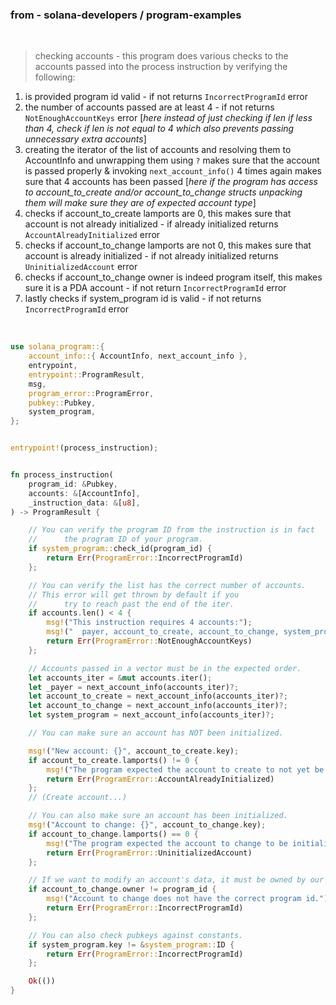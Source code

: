 ### from - solana-developers / program-examples

</br>

> checking accounts - this program does various checks to the accounts passed into the process instruction by verifying the following:

1. is provided program id valid - if not returns `IncorrectProgramId` error
2. the number of accounts passed are at least 4 - if not returns `NotEnoughAccountKeys` error [_here instead of just checking if len if less than 4, check if len is not equal to 4 which also prevents passing unnecessary extra accounts_]
3. creating the iterator of the list of accounts and resolving them to AccountInfo and unwrapping them using `?` makes sure that the account is passed properly & invoking `next_account_info()` 4 times again makes sure that 4 accounts has been passed [_here if the program has access to account_to_create and/or account_to_change structs unpacking them will make sure they are of expected account type_]
4. checks if account_to_create lamports are 0, this makes sure that account is not already initialized - if already initialized returns `AccountAlreadyInitialized` error
5. checks if account_to_change lamports are not 0, this makes sure that account is already initialized - if not already initialized returns `UninitializedAccount` error
6. checks if account_to_change owner is indeed program itself, this makes sure it is a PDA account - if not return `IncorrectProgramId` error
7. lastly checks if system_program id is valid - if not returns `IncorrectProgramId` error

</br>

```rust
use solana_program::{
    account_info::{ AccountInfo, next_account_info },
    entrypoint,
    entrypoint::ProgramResult,
    msg,
    program_error::ProgramError,
    pubkey::Pubkey,
    system_program,
};


entrypoint!(process_instruction);


fn process_instruction(
    program_id: &Pubkey,
    accounts: &[AccountInfo],
    _instruction_data: &[u8],
) -> ProgramResult {

    // You can verify the program ID from the instruction is in fact
    //      the program ID of your program.
    if system_program::check_id(program_id) {
        return Err(ProgramError::IncorrectProgramId)
    };

    // You can verify the list has the correct number of accounts.
    // This error will get thrown by default if you
    //      try to reach past the end of the iter.
    if accounts.len() < 4 {
        msg!("This instruction requires 4 accounts:");
        msg!("  payer, account_to_create, account_to_change, system_program");
        return Err(ProgramError::NotEnoughAccountKeys)
    };

    // Accounts passed in a vector must be in the expected order.
    let accounts_iter = &mut accounts.iter();
    let _payer = next_account_info(accounts_iter)?;
    let account_to_create = next_account_info(accounts_iter)?;
    let account_to_change = next_account_info(accounts_iter)?;
    let system_program = next_account_info(accounts_iter)?;

    // You can make sure an account has NOT been initialized.

    msg!("New account: {}", account_to_create.key);
    if account_to_create.lamports() != 0 {
        msg!("The program expected the account to create to not yet be initialized.");
        return Err(ProgramError::AccountAlreadyInitialized)
    };
    // (Create account...)

    // You can also make sure an account has been initialized.
    msg!("Account to change: {}", account_to_change.key);
    if account_to_change.lamports() == 0 {
        msg!("The program expected the account to change to be initialized.");
        return Err(ProgramError::UninitializedAccount)
    };

    // If we want to modify an account's data, it must be owned by our program.
    if account_to_change.owner != program_id {
        msg!("Account to change does not have the correct program id.");
        return Err(ProgramError::IncorrectProgramId)
    };

    // You can also check pubkeys against constants.
    if system_program.key != &system_program::ID {
        return Err(ProgramError::IncorrectProgramId)
    };

    Ok(())
}
```
